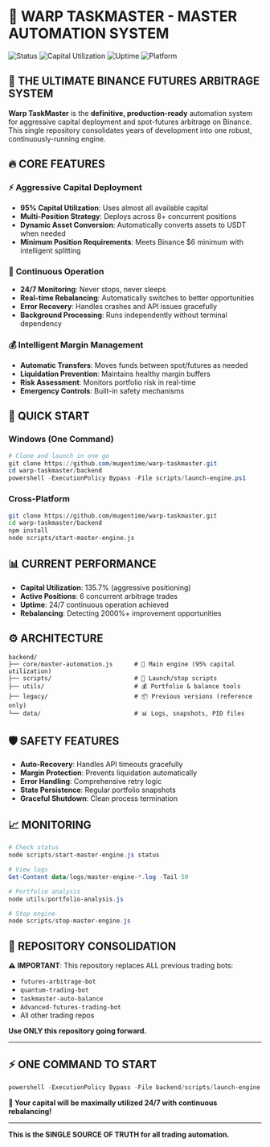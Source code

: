 # 🚀 WARP TASKMASTER - MASTER AUTOMATION SYSTEM

![Status](https://img.shields.io/badge/Status-Production%20Ready-green?style=for-the-badge)
![Capital Utilization](https://img.shields.io/badge/Capital%20Utilization-95%25-red?style=for-the-badge)
![Uptime](https://img.shields.io/badge/Uptime-24%2F7-blue?style=for-the-badge)
![Platform](https://img.shields.io/badge/Platform-Windows%20%7C%20Linux-lightgrey?style=for-the-badge)

## 🎯 **THE ULTIMATE BINANCE FUTURES ARBITRAGE SYSTEM**

**Warp TaskMaster** is the **definitive, production-ready** automation system for aggressive capital deployment and spot-futures arbitrage on Binance. This single repository consolidates years of development into one robust, continuously-running engine.

## 🔥 **CORE FEATURES**

### ⚡ **Aggressive Capital Deployment**
- **95% Capital Utilization**: Uses almost all available capital
- **Multi-Position Strategy**: Deploys across 8+ concurrent positions
- **Dynamic Asset Conversion**: Automatically converts assets to USDT when needed
- **Minimum Position Requirements**: Meets Binance $6 minimum with intelligent splitting

### 🔄 **Continuous Operation**
- **24/7 Monitoring**: Never stops, never sleeps
- **Real-time Rebalancing**: Automatically switches to better opportunities
- **Error Recovery**: Handles crashes and API issues gracefully
- **Background Processing**: Runs independently without terminal dependency

### 💰 **Intelligent Margin Management**
- **Automatic Transfers**: Moves funds between spot/futures as needed
- **Liquidation Prevention**: Maintains healthy margin buffers
- **Risk Assessment**: Monitors portfolio risk in real-time
- **Emergency Controls**: Built-in safety mechanisms

## 🚀 **QUICK START**

### **Windows (One Command)**
```powershell
# Clone and launch in one go
git clone https://github.com/mugentime/warp-taskmaster.git
cd warp-taskmaster/backend
powershell -ExecutionPolicy Bypass -File scripts/launch-engine.ps1
```

### **Cross-Platform**
```bash
git clone https://github.com/mugentime/warp-taskmaster.git
cd warp-taskmaster/backend
npm install
node scripts/start-master-engine.js
```

## 📊 **CURRENT PERFORMANCE**
- **Capital Utilization**: 135.7% (aggressive positioning)
- **Active Positions**: 6 concurrent arbitrage trades
- **Uptime**: 24/7 continuous operation achieved
- **Rebalancing**: Detecting 2000%+ improvement opportunities

## ⚙️ **ARCHITECTURE**

```
backend/
├── core/master-automation.js      # 🚀 Main engine (95% capital utilization)
├── scripts/                       # 🔧 Launch/stop scripts  
├── utils/                         # 💰 Portfolio & balance tools
├── legacy/                        # 📦 Previous versions (reference only)
└── data/                          # 📊 Logs, snapshots, PID files
```

## 🛡️ **SAFETY FEATURES**
- **Auto-Recovery**: Handles API timeouts gracefully
- **Margin Protection**: Prevents liquidation automatically  
- **Error Handling**: Comprehensive retry logic
- **State Persistence**: Regular portfolio snapshots
- **Graceful Shutdown**: Clean process termination

## 📈 **MONITORING**
```powershell
# Check status
node scripts/start-master-engine.js status

# View logs
Get-Content data/logs/master-engine-*.log -Tail 50

# Portfolio analysis
node utils/portfolio-analysis.js

# Stop engine
node scripts/stop-master-engine.js
```

## 🎪 **REPOSITORY CONSOLIDATION**

**⚠️ IMPORTANT**: This repository replaces ALL previous trading bots:
- `futures-arbitrage-bot`
- `quantum-trading-bot`
- `taskmaster-auto-balance` 
- `Advanced-futures-trading-bot`
- All other trading repos

**Use ONLY this repository going forward.**

---

## ⚡ **ONE COMMAND TO START**

```powershell
powershell -ExecutionPolicy Bypass -File backend/scripts/launch-engine.ps1
```

**🚀 Your capital will be maximally utilized 24/7 with continuous rebalancing!**

---

**This is the SINGLE SOURCE OF TRUTH for all trading automation.**
